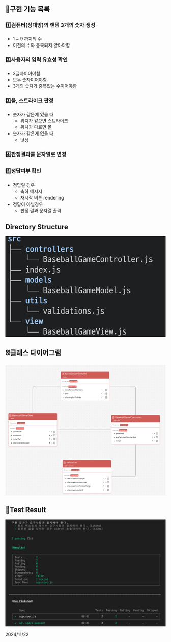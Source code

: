 ## 📄구현 기능 목록
### 1️⃣컴퓨터(상대방)의 랜덤 3개의 숫자 생성
  - 1 ~ 9 까지의 수
  - 이전의 수와 중복되지 않아야함
### 2️⃣사용자의 입력 유효성 확인
  - 3글자이어야함
  - 모두 숫자이어야함
  - 3개의 숫자가 중복없는 수이어야함
### 3️⃣볼, 스트라이크 판정
  - 숫자가 같은게 있을 때
    - 위치가 같으면 스트라이크
    - 위치가 다르면 볼
  - 숫자가 같은게 없을 때
    - 낫싱
### 4️⃣판정결과를 문자열로 변경
### 5️⃣정답여부 확인
  - 정답일 경우
    - 축하 메시지
    - 재시작 버튼 rendering
  - 정답이 아닐경우
    - 판정 결과 문자열 출력
## Directory Structure
![directoryStructure.png](directoryStructure.png)
## ⛓️‍클래스 다이어그램
![img.png](classDiagram.png)
## 🎊Test Result
![Test.png](Test.png)


2024/11/22